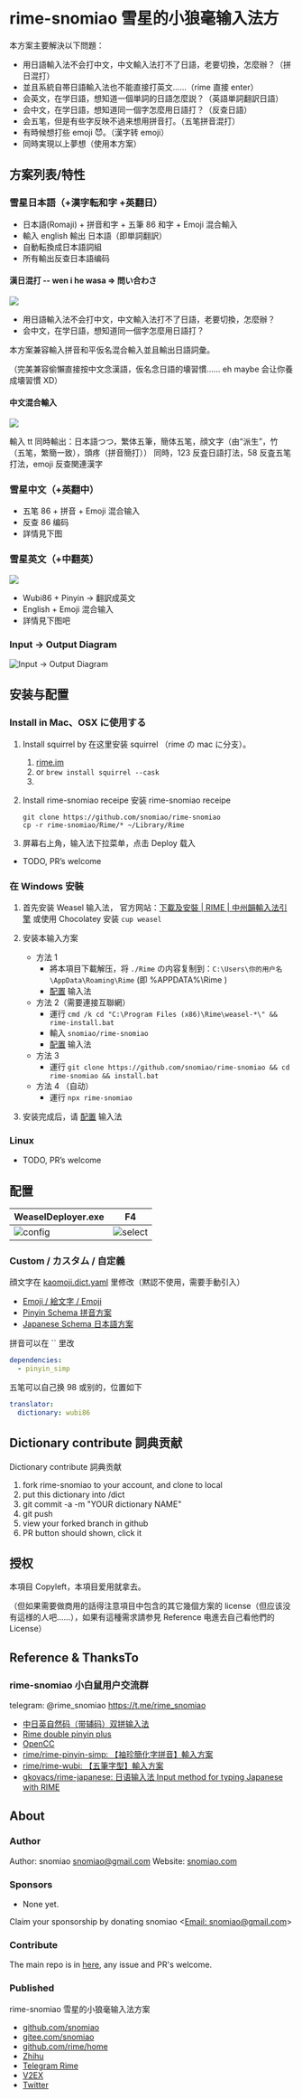 # rime-snomiao 雪星的小狼毫输入法方

本方案主要解決以下問題：

- 用日語輸入法不会打中文，中文輸入法打不了日語，老要切換，怎麼辦？（拼日混打）
- 並且系統自帯日語輸入法也不能直接打英文……（rime 直接 enter）
- 会英文，在学日語，想知道一個単詞的日語怎麼説？（英語単詞翻訳日語）
- 会中文，在学日語，想知道同一個字怎麼用日語打？（反查日語）
- 会五笔，但是有些字反映不過来想用拼音打。（五笔拼音混打）
- 有時候想打些 emoji 😈。（漢字转 emoji）
- 同時実現以上夢想（使用本方案）

## 方案列表/特性

### 雪星日本語（+漢字転和字 +英翻日）

- 日本語(Romaji) + 拼音和字 + 五筆 86 和字 + Emoji 混合輸入
- 輸入 english 輸出 日本語（即単詞翻訳）
- 自動転換成日本語詞組
- 所有輸出反查日本語编码

#### 漢日混打 -- wen i he wasa => 問い合わさ

![](media/zhjp-mix.png)

- 用日語輸入法不会打中文，中文輸入法打不了日語，老要切換，怎麼辦？
- 会中文，在学日語，想知道同一個字怎麼用日語打？

本方案兼容輸入拼音和平仮名混合輸入並且輸出日語詞彙。

（完美兼容偷懶直接按中文念漢語，仮名念日語的壊習慣…… eh maybe 会让你養成壊習慣 XD）

#### 中文混合輸入

![](media/zhjpmix2.png)

輸入 tt 同時輸出：日本語つつ，繁体五筆，簡体五笔，顔文字（由“派生”，竹（五笔，繁簡一致），頭疼（拼音簡打））
同時，123 反査日語打法，58 反査五笔打法，emoji 反查関連漢字

### 雪星中文（+英翻中）

- 五笔 86 + 拼音 + Emoji 混合输入
- 反查 86 编码
- 詳情見下图

### 雪星英文（+中翻英）

![](media/zh2en.png)

- Wubi86 + Pinyin -> 翻訳成英文
- English + Emoji 混合输入
- 詳情見下图吧

### Input -> Output Diagram

![Input -> Output Diagram](media/iod.png)

## 安装与配置

### Install in Mac、OSX に使用する

1. Install squirrel by 在这里安装 squirrel （rime の mac に分支）。
   1. [rime.im](https://rime.im)
   2. or `brew install squirrel --cask`
   3.
2. Install rime-snomiao receipe 安装 rime-snomiao receipe

   ```shell
   git clone https://github.com/snomiao/rime-snomiao
   cp -r rime-snomiao/Rime/* ~/Library/Rime
   ```

3. 屏幕右上角，输入法下拉菜单，点击 Deploy 载入

- TODO, PR’s welcome

### 在 Windows 安裝

1. 首先安装 Weasel 输入法，
   官方网站：[下載及安裝 | RIME | 中州韻輸入法引擎](https://rime.im/download/)
   或使用 Chocolatey 安装 `cup weasel`
2. 安装本输入方案

   - 方法 1
     - 將本項目下載解压，将 `./Rime` の内容复制到：`C:\Users\你的用户名\AppData\Roaming\Rime` (即 %APPDATA%\Rime )
     - [配置](#配置) 输入法
   - 方法 2（需要連接互聯網）
     - 運行 `cmd /k cd "C:\Program Files (x86)\Rime\weasel-*\" && rime-install.bat`
     - 輸入 `snomiao/rime-snomiao`
     - [配置](#配置) 输入法
   - 方法 3
     - 運行 `git clone https://github.com/snomiao/rime-snomiao && cd rime-snomiao && install.bat`
   - 方法 4 （自动）
     - 運行 `npx rime-snomiao`

3. 安装完成后，请 [配置](#配置) 输入法

### Linux

- TODO, PR’s welcome

## 配置

| WeaselDeployer.exe          | F4                          |
| --------------------------- | --------------------------- |
| ![config](media/config.png) | ![select](media/select.png) |

### Custom / カスタム / 自定義

顔文字在 [kaomoji.dict.yaml](./kaomoji.dict.yaml) 里修改（黙認不使用，需要手動引入）

- [Emoji / 絵文字 / Emoji](./Rime/opencc/zh_emoji_word.json)
- [Pinyin Schema 拼音方案](./Rime/sno_pinyin.schema.yaml)
- [Japanese Schema 日本語方案 ](./Rime/sno_japanese.schema.yaml)

拼音可以在 `` 里改

```yaml
dependencies:
  - pinyin_simp
```

五笔可以自己换 98 或别的，位置如下

```yaml
translator:
  dictionary: wubi86
```

## Dictionary contribute 詞典贡献

Dictionary contribute 詞典贡献

1. fork rime-snomiao to your account, and clone to local
2. put this dictionary into /dict
3. git commit -a -m "YOUR dictionary NAME"
4. git push
5. view your forked branch in github
6. PR button should shown, click it

## 授权

本項目 Copyleft，本項目爱用就拿去。

（但如果需要做商用的話得注意項目中包含的其它幾個方案的 license（但应该没有這様的人吧……），如果有這種需求請参見 Reference 电進去自己看他們的 License）

## Reference & ThanksTo

### rime-snomiao 小白鼠用户交流群

telegram: @rime_snomiao https://t.me/rime_snomiao

- [中日英自然码（带辅码）双拼输入法](https://github.com/lippmann/lrime)
- [Rime double pinyin plus](https://github.com/mutoe/rime)
- [OpenCC](https://github.com/BYVoid/OpenCC)
- [rime/rime-pinyin-simp: 【袖珍簡化字拼音】輸入方案](https://github.com/rime/rime-pinyin-simp)
- [rime/rime-wubi: 【五筆字型】輸入方案](https://github.com/rime/rime-wubi)
- [gkovacs/rime-japanese: 日语输入法 Input method for typing Japanese with RIME](https://github.com/gkovacs/rime-japanese/)

## About

### Author

Author: snomiao <snomiao@gmail.com>
Website: [snomiao.com](https://snomiao.com)

### Sponsors

- None yet.

Claim your sponsorship by donating snomiao <[Email: snomiao@gmail.com](mailto:snomiao@gmail.com)>

### Contribute

The main repo is in [here](https://github.com/snomiao/rime-snomiao#readme), any issue and PR's welcome.

### Published

rime-snomiao 雪星的小狼毫输入法方案

- [github.com/snomiao](https://github.com/snomiao/rime-snomiao)
- [gitee.com/snomiao](https://gitee.com/snomiao/rime-snomiao)
- [github.com/rime/home](https://github.com/rime/home/issues/68#issuecomment-1383913014)
- [Zhihu](https://zhuanlan.zhihu.com/p/599268754)
- [Telegram Rime](https://t.me/loverime/41196)
- [V2EX](https://www.v2ex.com/t/909117)
- [Twitter](https://twitter.com/snomiao/status/1614586337822375936)
